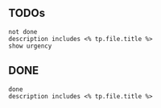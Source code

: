 ## TODOs

```tasks
not done
description includes <% tp.file.title %>
show urgency
```

## DONE
 
```tasks
done
description includes <% tp.file.title %>
```


